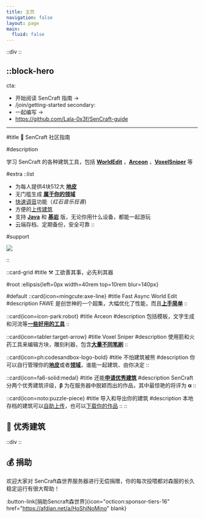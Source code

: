 ```yaml
---
title: 主页
navigation: false
layout: page
main:
  fluid: false
---
```


::div
<indexbg />
::


::block-hero
---
cta:
  - 开始阅读 SenCraft 指南 ->
  - /join/getting-started
secondary:
  - 一起编写 →
  - https://github.com/Lala-0x3f/SenCraft-guide
---



#title
🧭 SenCraft 社区指南

#description


学习 SenCraft 的各种建筑工具，包括 [**WorldEdit**](we) ，[**Arceon**](arceon) ，[**VoxelSniper**](vs) 等

#extra
  ::list
  - 为每人提供4块512大 [**地皮**](plots)
  - 无门槛生成 [**属于你的领域**](worlds/realms)
  - [快速调音](redstone/tuna.md)功能（*红石音乐狂喜*)
  - 方便的[上传建筑](join/import-export)
  - 支持 [**Java**](https://zh.minecraft.wiki/w/Java%E7%89%88) 和 [**基岩**](https://zh.minecraft.wiki/w/%E5%9F%BA%E5%B2%A9%E7%89%88) 版，无论你用什么设备，都能一起游玩
  - 云端存档、定期备份，安全可靠
  ::

#support

  ![](/cover.png)



::

::card-grid
#title
⚒ 工欲善其事，必先利其器

#root
:ellipsis{left=0px width=40rem top=10rem blur=140px}

#default
::card{icon=mingcute:axe-line}
#title
Fast Async World Edit
#description
FAWE 是创世神的一个超集，大幅优化了性能，而且[**上手简单**](we)
::

::card{icon=icon-park:robot}
#title
Arceon
#description
包括模板，文字生成和河流等[**一些好用的工具**](arceon)
::

::card{icon=tabler:target-arrow}
#title
Voxel Sniper
#description
使用箭和火药工具来编辑方块，雕刻利器，包含[**大量不同笔刷**](vs)
::

::card{icon=ph:codesandbox-logo-bold}
#title
不怕建筑被熊
#description
你可以自行管理你的[**地皮**](plots)或者[**领域**](worlds/realms)，谁能一起建筑、由你决定
::

::card{icon=fa6-solid:medal}
#title
还能[**申请优秀建筑**](./join/7.eb.md)
#description
SenCraft 分两个优秀建筑评级，**β** 为在服务器中脱颖而出的作品，其中最惊艳的将评为 **α**
::

::card{icon=noto:puzzle-piece}
#title
导入和导出你的建筑
#description
本地存档的建筑可以[自助上传](join/import-export#导入)，也可以[下载你的作品](join/import-export#导出)
::
::

## 🎪 优秀建筑


::div
<CoverVideo />
::

## 💰 捐助

欢迎大家对 SenCraft森世界服务器进行无偿捐赠，你的每次投喂都对森服的长久稳定运行有很大帮助！

:button-link[捐助Sencraft森世界]{icon="octicon:sponsor-tiers-16" href="https://afdian.net/a/HoShiNoMino" blank}

<div style="margin-top:50px"></div>

